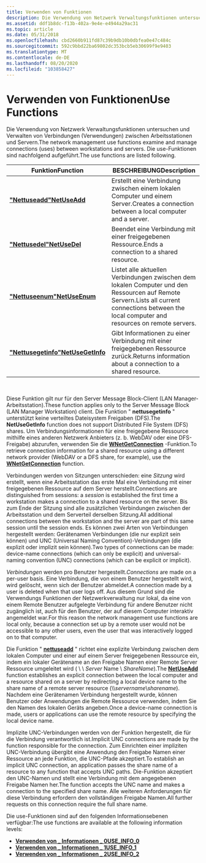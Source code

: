 ```yaml
---
title: Verwenden von Funktionen
description: Die Verwendung von Netzwerk Verwaltungsfunktionen untersuchen und Verwalten von Verbindungen (Verwendungen) zwischen Arbeitsstationen und Servern. Die use-Funktionen sind nachfolgend aufgeführt.
ms.assetid: ddf1b8dc-f13b-402a-9e4e-e4944a29ac31
ms.topic: article
ms.date: 05/31/2018
ms.openlocfilehash: cbd2660b911fd87c39b9db10b0dbfea0e47c484c
ms.sourcegitcommit: 592c9bbd22ba69802dc353bcb5eb30699f9e9403
ms.translationtype: MT
ms.contentlocale: de-DE
ms.lasthandoff: 08/20/2020
ms.locfileid: "103858427"
---
```

# <a name="use-functions"></a><span data-ttu-id="c9585-104">Verwenden von Funktionen</span><span class="sxs-lookup"><span data-stu-id="c9585-104">Use Functions</span></span>

<span data-ttu-id="c9585-105">Die Verwendung von Netzwerk Verwaltungsfunktionen untersuchen und Verwalten von Verbindungen (Verwendungen) zwischen Arbeitsstationen und Servern.</span><span class="sxs-lookup"><span data-stu-id="c9585-105">The network management use functions examine and manage connections (uses) between workstations and servers.</span></span> <span data-ttu-id="c9585-106">Die use-Funktionen sind nachfolgend aufgeführt.</span><span class="sxs-lookup"><span data-stu-id="c9585-106">The use functions are listed following.</span></span>



| <span data-ttu-id="c9585-107">Funktion</span><span class="sxs-lookup"><span data-stu-id="c9585-107">Function</span></span>                               | <span data-ttu-id="c9585-108">BESCHREIBUNG</span><span class="sxs-lookup"><span data-stu-id="c9585-108">Description</span></span>                                                                               |
|----------------------------------------|-------------------------------------------------------------------------------------------|
| [<span data-ttu-id="c9585-109">**"Nettuseadd"**</span><span class="sxs-lookup"><span data-stu-id="c9585-109">**NetUseAdd**</span></span>](/windows/desktop/api/Lmuse/nf-lmuse-netuseadd)         | <span data-ttu-id="c9585-110">Erstellt eine Verbindung zwischen einem lokalen Computer und einem Server.</span><span class="sxs-lookup"><span data-stu-id="c9585-110">Creates a connection between a local computer and a server.</span></span>                               |
| [<span data-ttu-id="c9585-111">**"Nettusedel"**</span><span class="sxs-lookup"><span data-stu-id="c9585-111">**NetUseDel**</span></span>](/windows/desktop/api/Lmuse/nf-lmuse-netusedel)         | <span data-ttu-id="c9585-112">Beendet eine Verbindung mit einer freigegebenen Ressource.</span><span class="sxs-lookup"><span data-stu-id="c9585-112">Ends a connection to a shared resource.</span></span>                                                   |
| [<span data-ttu-id="c9585-113">**"Nettuseenum"**</span><span class="sxs-lookup"><span data-stu-id="c9585-113">**NetUseEnum**</span></span>](/windows/desktop/api/Lmuse/nf-lmuse-netuseenum)       | <span data-ttu-id="c9585-114">Listet alle aktuellen Verbindungen zwischen dem lokalen Computer und den Ressourcen auf Remote Servern.</span><span class="sxs-lookup"><span data-stu-id="c9585-114">Lists all current connections between the local computer and resources on remote servers.</span></span> |
| [<span data-ttu-id="c9585-115">**"Nettusegetinfo"**</span><span class="sxs-lookup"><span data-stu-id="c9585-115">**NetUseGetInfo**</span></span>](/windows/desktop/api/Lmuse/nf-lmuse-netusegetinfo) | <span data-ttu-id="c9585-116">Gibt Informationen zu einer Verbindung mit einer freigegebenen Ressource zurück.</span><span class="sxs-lookup"><span data-stu-id="c9585-116">Returns information about a connection to a shared resource.</span></span>                              |



 

<span data-ttu-id="c9585-117">Diese Funktion gilt nur für den Server Message Block-Client (LAN Manager-Arbeitsstation).</span><span class="sxs-lookup"><span data-stu-id="c9585-117">These function applies only to the Server Message Block (LAN Manager Workstation) client.</span></span> <span data-ttu-id="c9585-118">Die Funktion " **nettusegetinfo** " unterstützt keine verteiltes Dateisystem Freigaben (DFS).</span><span class="sxs-lookup"><span data-stu-id="c9585-118">The **NetUseGetInfo** function does not support Distributed File System (DFS) shares.</span></span> <span data-ttu-id="c9585-119">Um Verbindungsinformationen für eine freigegebene Ressource mithilfe eines anderen Netzwerk Anbieters (z. b. WebDAV oder eine DFS-Freigabe) abzurufen, verwenden Sie die [**WNetGetConnection**](/windows/desktop/api/winnetwk/nf-winnetwk-wnetgetconnectiona) -Funktion.</span><span class="sxs-lookup"><span data-stu-id="c9585-119">To retrieve connection information for a shared resource using a different network provider (WebDAV or a DFS share, for example), use the [**WNetGetConnection**](/windows/desktop/api/winnetwk/nf-winnetwk-wnetgetconnectiona) function.</span></span>

<span data-ttu-id="c9585-120">Verbindungen werden von Sitzungen unterschieden: eine *Sitzung* wird erstellt, wenn eine Arbeitsstation das erste Mal eine Verbindung mit einer freigegebenen Ressource auf dem Server herstellt.</span><span class="sxs-lookup"><span data-stu-id="c9585-120">Connections are distinguished from sessions: a *session* is established the first time a workstation makes a connection to a shared resource on the server.</span></span> <span data-ttu-id="c9585-121">Bis zum Ende der Sitzung sind alle zusätzlichen Verbindungen zwischen der Arbeitsstation und dem Serverteil derselben Sitzung.</span><span class="sxs-lookup"><span data-stu-id="c9585-121">All additional connections between the workstation and the server are part of this same session until the session ends.</span></span> <span data-ttu-id="c9585-122">Es können zwei Arten von Verbindungen hergestellt werden: Gerätenamen Verbindungen (die nur explizit sein können) und UNC (Universal Naming Convention)-Verbindungen (die explizit oder implizit sein können).</span><span class="sxs-lookup"><span data-stu-id="c9585-122">Two types of connections can be made: device-name connections (which can only be explicit) and universal-naming convention (UNC) connections (which can be explicit or implicit).</span></span>

<span data-ttu-id="c9585-123">*Verbindungen* werden pro Benutzer hergestellt.</span><span class="sxs-lookup"><span data-stu-id="c9585-123">*Connections* are made on a per-user basis.</span></span> <span data-ttu-id="c9585-124">Eine Verbindung, die von einem Benutzer hergestellt wird, wird gelöscht, wenn sich der Benutzer abmeldet.</span><span class="sxs-lookup"><span data-stu-id="c9585-124">A connection made by a user is deleted when that user logs off.</span></span> <span data-ttu-id="c9585-125">Aus diesem Grund sind die Verwendungs Funktionen der Netzwerkverwaltung nur lokal, da eine von einem Remote Benutzer aufgelegte Verbindung für andere Benutzer nicht zugänglich ist, auch für den Benutzer, der auf diesem Computer interaktiv angemeldet war.</span><span class="sxs-lookup"><span data-stu-id="c9585-125">For this reason the network management use functions are local only, because a connection set up by a remote user would not be accessible to any other users, even the user that was interactively logged on to that computer.</span></span>

<span data-ttu-id="c9585-126">Die Funktion " [**nettuseadd**](/windows/desktop/api/Lmuse/nf-lmuse-netuseadd) " richtet eine explizite Verbindung zwischen dem lokalen Computer und einer auf einem Server freigegebenen Ressource ein, indem ein lokaler Gerätename an den Freigabe Namen einer Remote Server Ressource umgeleitet wird ( \\ \\ *Server* Name \\ *ShareName*).</span><span class="sxs-lookup"><span data-stu-id="c9585-126">The [**NetUseAdd**](/windows/desktop/api/Lmuse/nf-lmuse-netuseadd) function establishes an explicit connection between the local computer and a resource shared on a server by redirecting a local device name to the share name of a remote server resource (\\\\*servername*\\*sharename*).</span></span> <span data-ttu-id="c9585-127">Nachdem eine Gerätenamen Verbindung hergestellt wurde, können Benutzer oder Anwendungen die Remote Ressource verwenden, indem Sie den Namen des lokalen Geräts angeben.</span><span class="sxs-lookup"><span data-stu-id="c9585-127">Once a device-name connection is made, users or applications can use the remote resource by specifying the local device name.</span></span>

<span data-ttu-id="c9585-128">Implizite UNC-Verbindungen werden von der Funktion hergestellt, die für die Verbindung verantwortlich ist.</span><span class="sxs-lookup"><span data-stu-id="c9585-128">Implicit UNC connections are made by the function responsible for the connection.</span></span> <span data-ttu-id="c9585-129">Zum Einrichten einer impliziten UNC-Verbindung übergibt eine Anwendung den Freigabe Namen einer Ressource an jede Funktion, die UNC-Pfade akzeptiert.</span><span class="sxs-lookup"><span data-stu-id="c9585-129">To establish an implicit UNC connection, an application passes the share name of a resource to any function that accepts UNC paths.</span></span> <span data-ttu-id="c9585-130">Die-Funktion akzeptiert den UNC-Namen und stellt eine Verbindung mit dem angegebenen Freigabe Namen her.</span><span class="sxs-lookup"><span data-stu-id="c9585-130">The function accepts the UNC name and makes a connection to the specified share name.</span></span> <span data-ttu-id="c9585-131">Alle weiteren Anforderungen für diese Verbindung erfordern den vollständigen Freigabe Namen.</span><span class="sxs-lookup"><span data-stu-id="c9585-131">All further requests on this connection require the full share name.</span></span>

<span data-ttu-id="c9585-132">Die use-Funktionen sind auf den folgenden Informationsebenen verfügbar:</span><span class="sxs-lookup"><span data-stu-id="c9585-132">The use functions are available at the following information levels:</span></span>

-   [<span data-ttu-id="c9585-133">**Verwenden von \_ Informationen \_ 0**</span><span class="sxs-lookup"><span data-stu-id="c9585-133">**USE\_INFO\_0**</span></span>](/windows/desktop/api/Lmuse/ns-lmuse-use_info_0)
-   [<span data-ttu-id="c9585-134">**Verwenden von \_ Informationen \_ 1**</span><span class="sxs-lookup"><span data-stu-id="c9585-134">**USE\_INFO\_1**</span></span>](/windows/desktop/api/Lmuse/ns-lmuse-use_info_1)
-   [<span data-ttu-id="c9585-135">**Verwenden von \_ Informationen \_ 2**</span><span class="sxs-lookup"><span data-stu-id="c9585-135">**USE\_INFO\_2**</span></span>](/windows/desktop/api/Lmuse/ns-lmuse-use_info_2)

 

 